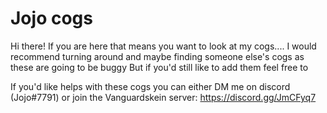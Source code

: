 # Jojo cogs

Hi there! If you are here that means you want to look at my cogs.... I would recommend turning around and maybe finding someone else's cogs as these are going to be buggy
But if you'd still like to add them feel free to

If you'd like helps with these cogs you can either DM me on discord (Jojo#7791) or join the Vanguardskein server: https://discord.gg/JmCFyq7